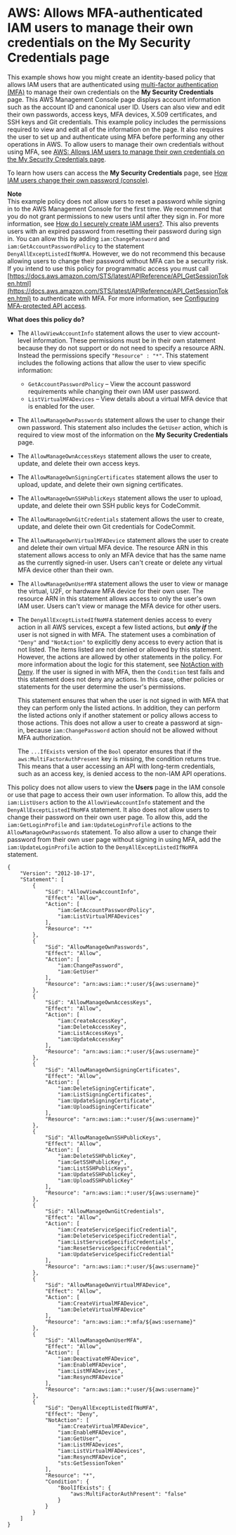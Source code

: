 # AWS: Allows MFA\-authenticated IAM users to manage their own credentials on the My Security Credentials page<a name="reference_policies_examples_aws_my-sec-creds-self-manage"></a>

This example shows how you might create an identity\-based policy that allows IAM users that are authenticated using [multi\-factor authentication \(MFA\)](id_credentials_mfa.md) to manage their own credentials on the **My Security Credentials** page\. This AWS Management Console page displays account information such as the account ID and canonical user ID\. Users can also view and edit their own passwords, access keys, MFA devices, X\.509 certificates, and SSH keys and Git credentials\. This example policy includes the permissions required to view and edit all of the information on the page\. It also requires the user to set up and authenticate using MFA before performing any other operations in AWS\. To allow users to manage their own credentials without using MFA, see [AWS: Allows IAM users to manage their own credentials on the My Security Credentials page](reference_policies_examples_aws_my-sec-creds-self-manage-no-mfa.md)\.

To learn how users can access the **My Security Credentials** page, see [How IAM users change their own password \(console\)](id_credentials_passwords_user-change-own.md#ManagingUserPwdSelf-Console)\.

**Note**  
This example policy does not allow users to reset a password while signing in to the AWS Management Console for the first time\. We recommend that you do not grant permissions to new users until after they sign in\. For more information, see [How do I securely create IAM users?](troubleshoot_general.md#troubleshoot_general_securely-create-iam-users)\. This also prevents users with an expired password from resetting their password during sign in\. You can allow this by adding `iam:ChangePassword` and `iam:GetAccountPasswordPolicy` to the statement `DenyAllExceptListedIfNoMFA`\. However, we do not recommend this because allowing users to change their password without MFA can be a security risk\.
If you intend to use this policy for programmatic access you must call [https://docs.aws.amazon.com/STS/latest/APIReference/API_GetSessionToken.html](https://docs.aws.amazon.com/STS/latest/APIReference/API_GetSessionToken.html) to authenticate with MFA\. For more information, see [Configuring MFA\-protected API access](id_credentials_mfa_configure-api-require.md)\.

**What does this policy do?**
+ The `AllowViewAccountInfo` statement allows the user to view account\-level information\. These permissions must be in their own statement because they do not support or do not need to specify a resource ARN\. Instead the permissions specify `"Resource" : "*"`\. This statement includes the following actions that allow the user to view specific information: 
  + `GetAccountPasswordPolicy` – View the account password requirements while changing their own IAM user password\.
  + `ListVirtualMFADevices` – View details about a virtual MFA device that is enabled for the user\.
+ The `AllowManageOwnPasswords` statement allows the user to change their own password\. This statement also includes the `GetUser` action, which is required to view most of the information on the **My Security Credentials** page\.
+ The `AllowManageOwnAccessKeys` statement allows the user to create, update, and delete their own access keys\.
+ The `AllowManageOwnSigningCertificates` statement allows the user to upload, update, and delete their own signing certificates\.
+ The `AllowManageOwnSSHPublicKeys` statement allows the user to upload, update, and delete their own SSH public keys for CodeCommit\.
+ The `AllowManageOwnGitCredentials` statement allows the user to create, update, and delete their own Git credentials for CodeCommit\.
+ The `AllowManageOwnVirtualMFADevice` statement allows the user to create and delete their own virtual MFA device\. The resource ARN in this statement allows access to only an MFA device that has the same name as the currently signed\-in user\. Users can't create or delete any virtual MFA device other than their own\.
+ The `AllowManageOwnUserMFA` statement allows the user to view or manage the virtual, U2F, or hardware MFA device for their own user\. The resource ARN in this statement allows access to only the user's own IAM user\. Users can't view or manage the MFA device for other users\.
+ The `DenyAllExceptListedIfNoMFA` statement denies access to every action in all AWS services, except a few listed actions, but ***only if*** the user is not signed in with MFA\. The statement uses a combination of `"Deny"` and `"NotAction"` to explicitly deny access to every action that is not listed\. The items listed are not denied or allowed by this statement\. However, the actions are allowed by other statements in the policy\. For more information about the logic for this statement, see [NotAction with Deny](reference_policies_elements_notaction.md)\. If the user is signed in with MFA, then the `Condition` test fails and this statement does not deny any actions\. In this case, other policies or statements for the user determine the user's permissions\.

  This statement ensures that when the user is not signed in with MFA that they can perform only the listed actions\. In addition, they can perform the listed actions only if another statement or policy allows access to those actions\. This does not allow a user to create a password at sign\-in, because `iam:ChangePassword` action should not be allowed without MFA authorization\.

  The `...IfExists` version of the `Bool` operator ensures that if the `aws:MultiFactorAuthPresent` key is missing, the condition returns true\. This means that a user accessing an API with long\-term credentials, such as an access key, is denied access to the non\-IAM API operations\.

This policy does not allow users to view the **Users** page in the IAM console or use that page to access their own user information\. To allow this, add the `iam:ListUsers` action to the `AllowViewAccountInfo` statement and the `DenyAllExceptListedIfNoMFA` statement\. It also does not allow users to change their password on their own user page\. To allow this, add the `iam:GetLoginProfile` and `iam:UpdateLoginProfile` actions to the `AllowManageOwnPasswords` statement\. To also allow a user to change their password from their own user page without signing in using MFA, add the `iam:UpdateLoginProfile` action to the `DenyAllExceptListedIfNoMFA` statement\.

```
{
    "Version": "2012-10-17",
    "Statement": [
        {
            "Sid": "AllowViewAccountInfo",
            "Effect": "Allow",
            "Action": [
                "iam:GetAccountPasswordPolicy",
                "iam:ListVirtualMFADevices"
            ],
            "Resource": "*"
        },
        {
            "Sid": "AllowManageOwnPasswords",
            "Effect": "Allow",
            "Action": [
                "iam:ChangePassword",
                "iam:GetUser"
            ],
            "Resource": "arn:aws:iam::*:user/${aws:username}"
        },
        {
            "Sid": "AllowManageOwnAccessKeys",
            "Effect": "Allow",
            "Action": [
                "iam:CreateAccessKey",
                "iam:DeleteAccessKey",
                "iam:ListAccessKeys",
                "iam:UpdateAccessKey"
            ],
            "Resource": "arn:aws:iam::*:user/${aws:username}"
        },
        {
            "Sid": "AllowManageOwnSigningCertificates",
            "Effect": "Allow",
            "Action": [
                "iam:DeleteSigningCertificate",
                "iam:ListSigningCertificates",
                "iam:UpdateSigningCertificate",
                "iam:UploadSigningCertificate"
            ],
            "Resource": "arn:aws:iam::*:user/${aws:username}"
        },
        {
            "Sid": "AllowManageOwnSSHPublicKeys",
            "Effect": "Allow",
            "Action": [
                "iam:DeleteSSHPublicKey",
                "iam:GetSSHPublicKey",
                "iam:ListSSHPublicKeys",
                "iam:UpdateSSHPublicKey",
                "iam:UploadSSHPublicKey"
            ],
            "Resource": "arn:aws:iam::*:user/${aws:username}"
        },
        {
            "Sid": "AllowManageOwnGitCredentials",
            "Effect": "Allow",
            "Action": [
                "iam:CreateServiceSpecificCredential",
                "iam:DeleteServiceSpecificCredential",
                "iam:ListServiceSpecificCredentials",
                "iam:ResetServiceSpecificCredential",
                "iam:UpdateServiceSpecificCredential"
            ],
            "Resource": "arn:aws:iam::*:user/${aws:username}"
        },
        {
            "Sid": "AllowManageOwnVirtualMFADevice",
            "Effect": "Allow",
            "Action": [
                "iam:CreateVirtualMFADevice",
                "iam:DeleteVirtualMFADevice"
            ],
            "Resource": "arn:aws:iam::*:mfa/${aws:username}"
        },
        {
            "Sid": "AllowManageOwnUserMFA",
            "Effect": "Allow",
            "Action": [
                "iam:DeactivateMFADevice",
                "iam:EnableMFADevice",
                "iam:ListMFADevices",
                "iam:ResyncMFADevice"
            ],
            "Resource": "arn:aws:iam::*:user/${aws:username}"
        },
        {
            "Sid": "DenyAllExceptListedIfNoMFA",
            "Effect": "Deny",
            "NotAction": [
                "iam:CreateVirtualMFADevice",
                "iam:EnableMFADevice",
                "iam:GetUser",
                "iam:ListMFADevices",
                "iam:ListVirtualMFADevices",
                "iam:ResyncMFADevice",
                "sts:GetSessionToken"
            ],
            "Resource": "*",
            "Condition": {
                "BoolIfExists": {
                    "aws:MultiFactorAuthPresent": "false"
                }
            }
        }
    ]
}
```